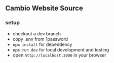 ## Cambio Website Source

### setup
- checkout a dev branch
- copy .env from 1password
- `npm install` for dependency
- `npm run dev` for local development and testing
- open `http://localhost:3000` in your browser